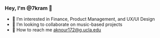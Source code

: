 ### Hey, I'm @7kram 👋

- 🔭 I’m interested in Finance, Product Management, and UX/UI Design
- 👯 I’m looking to collaborate on music-based projects
- 💬 How to reach me aknour172@g.ucla.edu
